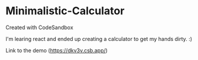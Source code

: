 # Minimalistic-Calculator

Created with CodeSandbox

I'm learing react and ended up creating a calculator to get my hands dirty. :)

Link to the demo (https://dkv3v.csb.app/)

